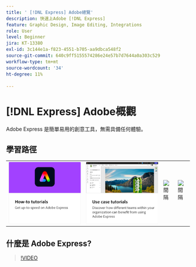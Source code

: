 ```yaml
---
title: ' [!DNL Express] Adobe總覽'
description: 快速上Adobe [!DNL Express]
feature: Graphic Design, Image Editing, Integrations
role: User
level: Beginner
jira: KT-13380
exl-id: 3c144e1a-f823-4551-b705-aa9dbca548f2
source-git-commit: 640c9ff5155574286e24e57b7d7644a0a303c529
workflow-type: tm+mt
source-wordcount: '34'
ht-degree: 11%

---
```


# [!DNL Express] Adobe概觀

Adobe Express 是簡單易用的創意工具，無需具備任何體驗。

## 學習路徑

<table style="table-layout:fixed">
<tr>
   <td>
      <a href="overview-express-how-to.md">
         <img alt="Adobe表達操作教學課程" src="assets/how-to-tutorials.png" />
      </a>
  </td>
  <td>
      <a href="overview-express-use-case-tutorials.md">
         <img alt="Adobe Express 使用案例教學課程" src="assets/use-case-tutorials.png" />
      </a>
   </td>
   <td>
    <img alt="間隔" src="../assets/Whitespacer.png" />
    <div>
    <br>
  </td>
  <td>
    <img alt="間隔" src="../assets/Whitespacer.png" />
    <div>
    <br>
  </td>
</tr>
</table>

## 什麼是 Adobe Express?

>[!VIDEO](https://video.tv.adobe.com/v/3420225?quality=12&learn=on&hidetitle=true)

